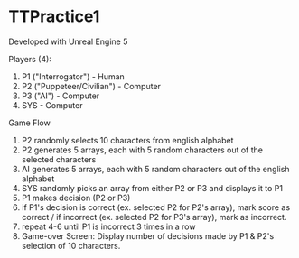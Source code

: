 # TTPractice1

Developed with Unreal Engine 5

Players (4):
1. P1 ("Interrogator") - Human
2. P2 ("Puppeteer/Civilian") - Computer
3. P3 ("AI") - Computer
4. SYS - Computer

Game Flow
1. P2 randomly selects 10 characters from english alphabet
2. P2 generates 5 arrays, each with 5 random characters out of the selected characters
3. AI generates 5 arrays, each with 5 random characters out of the english alphabet
4. SYS randomly picks an array from either P2 or P3 and displays it to P1
5. P1 makes decision (P2 or P3)
6. if P1's decision is correct (ex. selected P2 for P2's array), mark score as correct / if incorrect (ex. selected P2 for P3's array), mark as incorrect.
7. repeat 4-6 until P1 is incorrect 3 times in a row
8. Game-over Screen: Display number of decisions made by P1 & P2's selection of 10 characters.